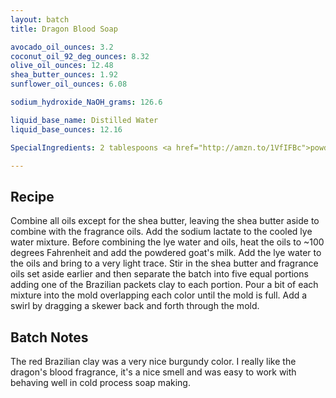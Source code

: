 ```yaml
---
layout: batch
title: Dragon Blood Soap

avocado_oil_ounces: 3.2
coconut_oil_92_deg_ounces: 8.32
olive_oil_ounces: 12.48
shea_butter_ounces: 1.92
sunflower_oil_ounces: 6.08

sodium_hydroxide_NaOH_grams: 126.6

liquid_base_name: Distilled Water
liquid_base_ounces: 12.16

SpecialIngredients: 2 tablespoons <a href="http://amzn.to/1VfIFBc">powdered goat's milk</a>, 2 teaspoons <a href="https://www.brambleberry.com/Sodium-Lactate-P5127.aspx">sodium lactate</a>, 6 grams each of <a href="https://www.brambleberry.com/Brazilian-Clay-Sampler-P5510.aspx">natural Brazilian clay, purple Brazilian clay, yellow Brazilian clay, pink Brazilian clay, and dark red Brazilian clay</a>, 1.36 oz. <a href="https://www.brambleberry.com/Dragons-Blood-Fragrance-Oil-P3885.aspx">dragon's blood fragrance oil</a> (amber, incense, Madagascar vanilla, patchouli, rose, jasmine and lilac, blood orange, and grapefruit).

---
```


## Recipe
Combine all oils except for the shea butter, leaving the shea butter aside to combine with the fragrance oils. Add the sodium lactate to the cooled lye water mixture. Before combining the lye water and oils, heat the oils to ~100 degrees Fahrenheit and add the powdered goat's milk.  Add the lye water to the oils and bring to a very light trace. Stir in the shea butter and fragrance oils set aside earlier and then separate the batch into five equal portions adding one of the Brazilian packets clay to each portion.  Pour a bit of each mixture into the mold overlapping each color until the mold is full. Add a swirl by dragging a skewer back and forth through the mold.

## Batch Notes
The red Brazilian clay was a very nice burgundy color. I really like the dragon's blood fragrance, it's a nice smell and was easy to work with behaving well in cold process soap making.